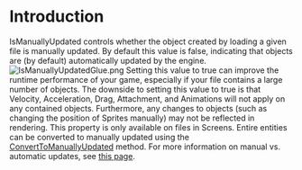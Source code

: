 # Introduction

IsManuallyUpdated controls whether the object created by loading a given file is manually updated. By default this value is false, indicating that objects are (by default) automatically updated by the engine. ![IsManuallyUpdatedGlue.png](../../../../media/migrated\_media-IsManuallyUpdatedGlue.png) Setting this value to true can improve the runtime performance of your game, especially if your file contains a large number of objects. The downside to setting this value to true is that Velocity, Acceleration, Drag, Attachment, and Animations will not apply on any contained objects. Furthermore, any changes to objects (such as changing the position of Sprites manually) may not be reflected in rendering. This property is only available on files in Screens. Entire entities can be converted to manually updated using the [ConvertToManuallyUpdated](../code/glue-reference-converttomanuallyupdated.md) method.   For more information on manual vs. automatic updates, see [this page](../../../../frb/docs/index.php).
